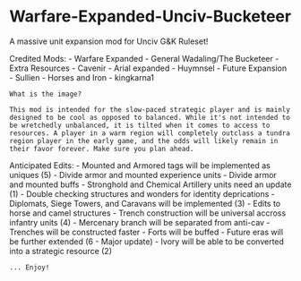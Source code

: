 # Warfare-Expanded-Unciv-Bucketeer
A massive unit expansion mod for Unciv G&amp;K Ruleset!

Credited Mods:
    - Warfare Expanded - General Wadaling/The Bucketeer
    - Extra Resources - Cavenir 
    - Arial expanded - Huymnsel 
    - Future Expansion - Sullien 
    - Horses and Iron - kingkarna1 
    
    What is the image? 
    
    This mod is intended for the slow-paced strategic player and is mainly designed to be cool as opposed to balanced. While it's not intended to be wretchedly unbalanced, it is tilted when it comes to access to resources. A player in a warm region will completely outclass a tundra region player in the early game, and the odds will likely remain in their favor forever. Make sure you plan ahead.
    
   Anticipated Edits:
        - Mounted and Armored tags will be implemented as uniques (5)
            - Divide armor and mounted experience units
            - Divide armor and mounted buffs
        - Stronghold and Chemical Artillery units need an update (1)
            - Double checking structures and wonders for identity deprications
        - Diplomats, Siege Towers, and Caravans will be implemented (3)
            - Edits to horse and camel structures
        - Trench construction will be universal accross infantry units (4)
            - Mercenary branch will be separated from anti-cav
            - Trenches will be constructed faster 
            - Forts will be buffed
        - Future eras will be further extended (6 - Major update)
        - Ivory will be able to be converted into a strategic resource (2)
    
    
    ... Enjoy!
